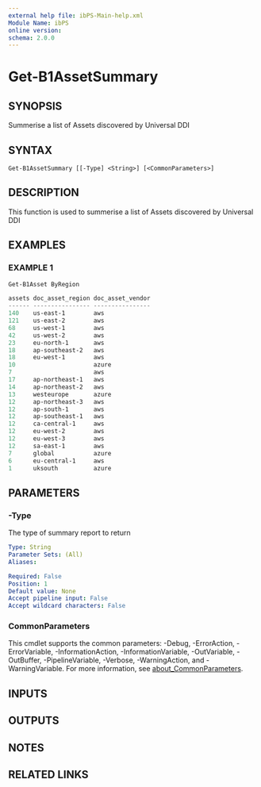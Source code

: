 ```yaml
---
external help file: ibPS-Main-help.xml
Module Name: ibPS
online version:
schema: 2.0.0
---
```


# Get-B1AssetSummary

## SYNOPSIS
Summerise a list of Assets discovered by Universal DDI

## SYNTAX

```
Get-B1AssetSummary [[-Type] <String>] [<CommonParameters>]
```

## DESCRIPTION
This function is used to summerise a list of Assets discovered by Universal DDI

## EXAMPLES

### EXAMPLE 1
```powershell
Get-B1Asset ByRegion

assets doc_asset_region doc_asset_vendor
------ ---------------- ----------------
140    us-east-1        aws
121    us-east-2        aws
68     us-west-1        aws
42     us-west-2        aws
23     eu-north-1       aws
18     ap-southeast-2   aws
18     eu-west-1        aws
10                      azure
7                       aws
17     ap-northeast-1   aws
14     ap-northeast-2   aws
13     westeurope       azure
12     ap-northeast-3   aws
12     ap-south-1       aws
12     ap-southeast-1   aws
12     ca-central-1     aws
12     eu-west-2        aws
12     eu-west-3        aws
12     sa-east-1        aws
7      global           azure
6      eu-central-1     aws
1      uksouth          azure
```

## PARAMETERS

### -Type
The type of summary report to return

```yaml
Type: String
Parameter Sets: (All)
Aliases:

Required: False
Position: 1
Default value: None
Accept pipeline input: False
Accept wildcard characters: False
```

### CommonParameters
This cmdlet supports the common parameters: -Debug, -ErrorAction, -ErrorVariable, -InformationAction, -InformationVariable, -OutVariable, -OutBuffer, -PipelineVariable, -Verbose, -WarningAction, and -WarningVariable. For more information, see [about_CommonParameters](http://go.microsoft.com/fwlink/?LinkID=113216).

## INPUTS

## OUTPUTS

## NOTES

## RELATED LINKS
